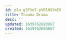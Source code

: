 ```yaml
---
id: plu_g3FVe7-pVRlN9lmEH
title: Trauma Drama
desc: ''
updated: 1639762693867
created: 1639762693867
---
```


